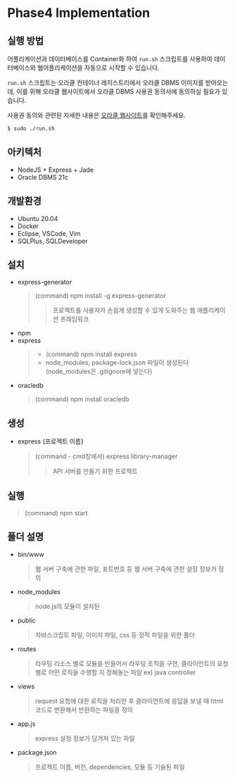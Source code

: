 # Phase4 Implementation

## 실행 방법

어플리케이션과 데이터베이스를 Container화 하여 `run.sh` 스크립트를 사용하여 데이터베이스와 웹어플리케이션을 자동으로 시작할 수 있습니다.

`run.sh` 스크립트는 오라클 컨테이너 레지스트리에서 오라클 DBMS 이미지를
받아오는데, 이를 위해 오라클 웹사이트에서 오라클 DBMS 사용권 동의서에 동의하실 필요가 있습니다.

사용권 동의와 관련된 자세한 내용은 [오라클 웹사이트](https://container-registry.oracle.com/ords/f?p=113:4:13898099368784:::::)를 확인해주세요.

```sh
$ sudo ./run.sh
```

## 아키텍처

 - NodeJS + Express + Jade
 - Oracle DBMS 21c

## 개발환경

 - Ubuntu 20.04
 - Docker
 - Eclipse, VSCode, Vim
 - SQLPlus, SQLDeveloper

## 설치

- express-generator
  > (command) npm install -g express-generator
  >
  > > 프로젝트를 사용자가 손쉽게 생성할 수 있게 도와주는 웹 애플리케이션 프레임워크
- npm
- express
  > - (command) npm install express
  > - node_modules, package-lock.json 파일이 생성된다 (node_modules은 .gitignore에 넣는다)
- oracledb
  > (command) npm install oracledb

## 생성

- express {프로젝트 이름}
  > (command - cmd창에서) express library-manager
  >
  > > API 서버를 만들기 위한 프로젝트

## 실행

> (command) npm start

## 풀더 설명

- bin/www
  > 웹 서버 구축에 관한 파일, 포트번호 등 웹 서버 구축에 관한 설정 정보가 정의
- node_modules
  > node.js의 모듈이 설치된
- public
  > 자바스크립트 파일, 이미지 파일, css 등 정적 파일을 위한 풀더
- routes
  > 라우팅 리소스 별로 모듈을 만들어서 라우팅 조직을 구현, 클라이언트의 요청별로 어떤 로직을 수행할 지 정해놓는 파일
  > ex) java controller
- views
  > request 요청에 대한 로직을 처리한 후 클라이언트에 응답을 보낼 때 html 코드로 변환해서 반환하는 파일을 정의
- app.js
  > express 설정 정보가 담겨져 있는 파일
- package.json
  > 프로젝트 이름, 버전, dependencies, 모듈 등 기술된 파일
